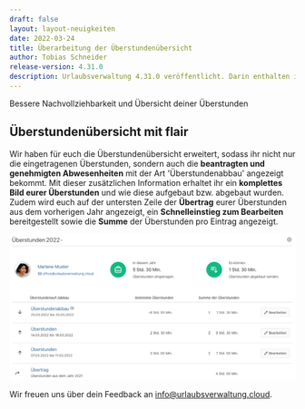 ```yaml
---
draft: false
layout: layout-neuigkeiten
date: 2022-03-24
title: Überarbeitung der Überstundenübersicht
author: Tobias Schneider
release-version: 4.31.0
description: Urlaubsverwaltung 4.31.0 veröffentlicht. Darin enthalten ist eine Überarbeitung der Überstundenübersicht.
---
```


Bessere Nachvollziehbarkeit und Übersicht deiner Überstunden

<!-- more -->

## Überstundenübersicht mit flair

Wir haben für euch die Überstundenübersicht erweitert, sodass ihr nicht nur die eingetragenen Überstunden, sondern auch
die **beantragten und genehmigten Abwesenheiten** mit der Art 'Überstundenabbau' angezeigt bekommt. Mit dieser zusätzlichen
Information erhaltet ihr ein **komplettes Bild eurer Überstunden** und wie diese aufgebaut bzw. abgebaut wurden.
Zudem wird euch auf der untersten Zeile der **Übertrag** eurer Überstunden aus dem vorherigen Jahr angezeigt,
ein **Schnelleinstieg zum Bearbeiten** bereitgestellt sowie die **Summe** der Überstunden pro Eintrag angezeigt.

<picture>
    <source srcset="overtime-overview.avif" type="image/avif" />
    <img
      src="overtime-overview.png"
      alt="Urlaubsverwaltung neue Überstundenübersicht"
      decoding="async"
      loading="lazy"
      class="rounded-lg"
    />
</picture>

Wir freuen uns über dein Feedback an <a href="mailto:info@urlaubsverwaltung.cloud?subject=Feedback">info@urlaubsverwaltung.cloud</a>.
